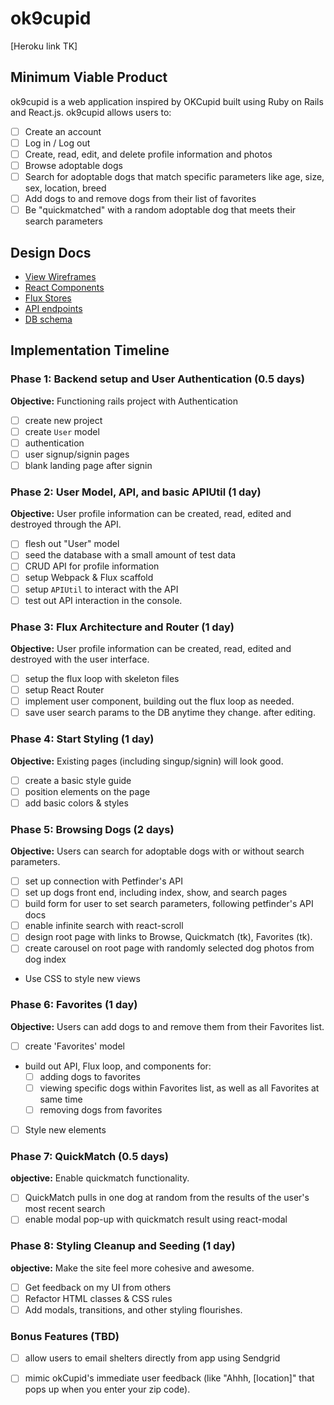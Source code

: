 # ok9cupid

[Heroku link TK]


## Minimum Viable Product

ok9cupid is a web application inspired by OKCupid built using Ruby on Rails
and React.js. ok9cupid allows users to:

<!-- This is a Markdown checklist. Use it to keep track of your
progress. Put an x between the brackets for a checkmark: [x] -->

- [ ] Create an account
- [ ] Log in / Log out
- [ ] Create, read, edit, and delete profile information and photos
- [ ] Browse adoptable dogs
- [ ] Search for adoptable dogs that match specific parameters like age, size, sex, location, breed
- [ ] Add dogs to and remove dogs from their list of favorites
- [ ] Be "quickmatched" with a random adoptable dog that meets their search parameters

## Design Docs
* [View Wireframes][views]
* [React Components][components]
* [Flux Stores][stores]
* [API endpoints][api-endpoints]
* [DB schema][schema]

[views]: ./docs/wireframes
[components]: ./docs/components.md
[stores]: ./docs/stores.md
[api-endpoints]: ./docs/api-endpoints.md
[schema]: ./docs/schema.md

## Implementation Timeline

### Phase 1: Backend setup and User Authentication (0.5 days)

**Objective:** Functioning rails project with Authentication

- [ ] create new project
- [ ] create `User` model
- [ ] authentication
- [ ] user signup/signin pages
- [ ] blank landing page after signin

### Phase 2: User Model, API, and basic APIUtil (1 day)

**Objective:** User profile information can be created, read, edited and destroyed through
the API.

- [ ] flesh out "User" model
- [ ] seed the database with a small amount of test data
- [ ] CRUD API for profile information 
- [ ] setup Webpack & Flux scaffold
- [ ] setup `APIUtil` to interact with the API
- [ ] test out API interaction in the console.

### Phase 3: Flux Architecture and Router (1 day)

**Objective:** User profile information can be created, read, edited and destroyed with the
user interface.

- [ ] setup the flux loop with skeleton files
- [ ] setup React Router
- [ ] implement user component, building out the flux loop as needed.
- [ ] save user search params to the DB anytime they change.
  after editing.

### Phase 4: Start Styling (1 day)

**Objective:** Existing pages (including singup/signin) will look good.

- [ ] create a basic style guide
- [ ] position elements on the page
- [ ] add basic colors & styles

### Phase 5: Browsing Dogs (2 days)

**Objective:** Users can search for adoptable dogs with or without search parameters.

- [ ] set up connection with Petfinder's API
- [ ] set up dogs front end, including index, show, and search pages
- [ ] build form for user to set search parameters, following petfinder's API docs
- [ ] enable infinite search with react-scroll
- [ ] design root page with links to Browse, Quickmatch (tk), Favorites (tk). 
- [ ] create carousel on root page with randomly selected dog photos from dog index 
- Use CSS to style new views


### Phase 6: Favorites (1 day)

**Objective:** Users can add dogs to and remove them from their Favorites list. 

- [ ] create 'Favorites' model
- build out API, Flux loop, and components for:
  - [ ] adding dogs to favorites
  - [ ] viewing specific dogs within Favorites list, as well as all Favorites at same time
  - [ ] removing dogs from favorites
- [ ] Style new elements

### Phase 7: QuickMatch (0.5 days)

**objective:** Enable quickmatch functionality. 

- [ ] QuickMatch pulls in one dog at random from the results of the user's most recent search
- [ ] enable modal pop-up with quickmatch result using react-modal

### Phase 8: Styling Cleanup and Seeding (1 day)

**objective:** Make the site feel more cohesive and awesome.

- [ ] Get feedback on my UI from others
- [ ] Refactor HTML classes & CSS rules
- [ ] Add modals, transitions, and other styling flourishes.

### Bonus Features (TBD)
- [ ] allow users to email shelters directly from app using Sendgrid
- [ ] mimic okCupid's immediate user feedback (like "Ahhh, [location]" that pops up when you enter your zip code). 


[phase-one]: ./docs/phases/phase1.md
[phase-two]: ./docs/phases/phase2.md
[phase-three]: ./docs/phases/phase3.md
[phase-four]: ./docs/phases/phase4.md
[phase-five]: ./docs/phases/phase5.md
